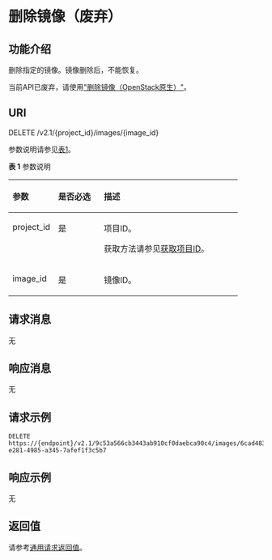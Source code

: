 # 删除镜像（废弃）<a name="ZH-CN_TOPIC_0065817699"></a>

## 功能介绍<a name="zh-cn_topic_0057973130_section46534580"></a>

删除指定的镜像。镜像删除后，不能恢复。

当前API已废弃，请使用["删除镜像（OpenStack原生）"](https://support.huaweicloud.com/api-ims/ims_03_0706.html)。

## URI<a name="zh-cn_topic_0057973130_section16158042"></a>

DELETE /v2.1/\{project\_id\}/images/\{image\_id\}

参数说明请参见[表1](#table148747347424)。

**表 1**  参数说明

<a name="table148747347424"></a>
<table><thead align="left"><tr id="row15874103414424"><th class="cellrowborder" valign="top" width="19.931993199319933%" id="mcps1.2.4.1.1"><p id="p1873643717427"><a name="p1873643717427"></a><a name="p1873643717427"></a>参数</p>
</th>
<th class="cellrowborder" valign="top" width="19.91199119911991%" id="mcps1.2.4.1.2"><p id="p197361637124220"><a name="p197361637124220"></a><a name="p197361637124220"></a>是否必选</p>
</th>
<th class="cellrowborder" valign="top" width="60.15601560156016%" id="mcps1.2.4.1.3"><p id="p273653719421"><a name="p273653719421"></a><a name="p273653719421"></a>描述</p>
</th>
</tr>
</thead>
<tbody><tr id="row168749343427"><td class="cellrowborder" valign="top" width="19.931993199319933%" headers="mcps1.2.4.1.1 "><p id="p16736173717427"><a name="p16736173717427"></a><a name="p16736173717427"></a>project_id</p>
</td>
<td class="cellrowborder" valign="top" width="19.91199119911991%" headers="mcps1.2.4.1.2 "><p id="p173693711421"><a name="p173693711421"></a><a name="p173693711421"></a>是</p>
</td>
<td class="cellrowborder" valign="top" width="60.15601560156016%" headers="mcps1.2.4.1.3 "><p id="p0736137164217"><a name="p0736137164217"></a><a name="p0736137164217"></a>项目ID。</p>
<p id="p6736837194215"><a name="p6736837194215"></a><a name="p6736837194215"></a>获取方法请参见<a href="获取项目ID.md">获取项目ID</a>。</p>
</td>
</tr>
<tr id="row7874434124212"><td class="cellrowborder" valign="top" width="19.931993199319933%" headers="mcps1.2.4.1.1 "><p id="p2736133784215"><a name="p2736133784215"></a><a name="p2736133784215"></a>image_id</p>
</td>
<td class="cellrowborder" valign="top" width="19.91199119911991%" headers="mcps1.2.4.1.2 "><p id="p573613372423"><a name="p573613372423"></a><a name="p573613372423"></a>是</p>
</td>
<td class="cellrowborder" valign="top" width="60.15601560156016%" headers="mcps1.2.4.1.3 "><p id="p1873623794211"><a name="p1873623794211"></a><a name="p1873623794211"></a>镜像ID。</p>
</td>
</tr>
</tbody>
</table>

## 请求消息<a name="zh-cn_topic_0057973130_section35161875"></a>

无

## 响应消息<a name="zh-cn_topic_0057973130_section48021419"></a>

无

## 请求示例<a name="zh-cn_topic_0057973130_section29539590"></a>

```
DELETE https://{endpoint}/v2.1/9c53a566cb3443ab910cf0daebca90c4/images/6cad483b-e281-4985-a345-7afef1f3c5b7
```

## 响应示例<a name="section5751181218241"></a>

无

## 返回值<a name="zh-cn_topic_0057973130_section3564114017426"></a>

请参考[通用请求返回值](通用请求返回值.md)。

